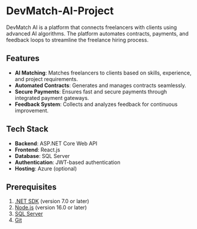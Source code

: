 # DevMatch-AI-Project


DevMatch AI is a platform that connects freelancers with clients using advanced AI algorithms. The platform automates contracts, payments, and feedback loops to streamline the freelance hiring process.

## Features

- **AI Matching**: Matches freelancers to clients based on skills, experience, and project requirements.
- **Automated Contracts**: Generates and manages contracts seamlessly.
- **Secure Payments**: Ensures fast and secure payments through integrated payment gateways.
- **Feedback System**: Collects and analyzes feedback for continuous improvement.

## Tech Stack

- **Backend**: ASP.NET Core Web API
- **Frontend**: React.js
- **Database**: SQL Server
- **Authentication**: JWT-based authentication
- **Hosting**: Azure (optional)

## Prerequisites

1. [.NET SDK](https://dotnet.microsoft.com/download) (version 7.0 or later)
2. [Node.js](https://nodejs.org/) (version 16.0 or later)
3. [SQL Server](https://www.microsoft.com/en-us/sql-server/)
4. [Git](https://git-scm.com/)

